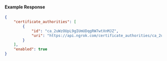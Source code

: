 <!-- Code generated for API Clients. DO NOT EDIT. -->

#### Example Response

```json
{
	"certificate_authorities": [
		{
			"id": "ca_2uWzOUpL9gIUmUDqgRW7wtXnMJZ",
			"uri": "https://api.ngrok.com/certificate_authorities/ca_2uWzOUpL9gIUmUDqgRW7wtXnMJZ"
		}
	],
	"enabled": true
}
```
